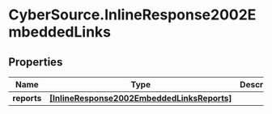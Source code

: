 # CyberSource.InlineResponse2002EmbeddedLinks

## Properties
Name | Type | Description | Notes
------------ | ------------- | ------------- | -------------
**reports** | [**[InlineResponse2002EmbeddedLinksReports]**](InlineResponse2002EmbeddedLinksReports.md) |  | [optional] 


